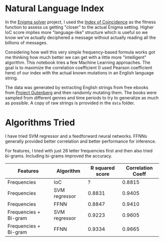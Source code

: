# Natural Language Index

In the [Enigma solver]("https://github.com/weekendproj/enigma") project, I used the [Index of Coincidence]("https://en.wikipedia.org/wiki/Index_of_coincidence") as the fitness function to assess us getting "closer" to the actual Enigma setting. Higher IoC score implies more "language-like" structure which is useful so we know we've actually deciphered a message without actually reading all the billions of messages.

Considering how well this very simple frequency-based formula works got me thinking how much better we can get with a little more "intelligent" algorithm. This notebook tries a few Machine Learning approaches. The goal is to maximize the correlation coefficient (I used Pearson coefficient here) of our index with the actual known mutations in an English language string.

The data was generated by extracting English strings from free ebooks from [Project Gutenberg]("https://www.gutenberg.org/") and then randomly mutating them. The books were sampled from different genres and time periods to try to generalize as much as possible. A copy of raw strings is prrovided in the `data` folder.

# Algorithms Tried

I have tried SVM regressor and a feedforward neural networks. FFNNs generally provided better correlation and better performance for inference.

For features, I tried with just 26 letter frequencies first and then also tried bi-grams. Including bi-grams improved the accuracy.

| Features | Algorithm | R squared score | Correlation Coeff |
---------- | --------- | --------------- | ----------------- |
| Frequencies | IoC | ? | 0.8815 |
| Frequencies | SVM regressor | 0.8831 | 0.9405 |
| Frequencies | FFNN | 0.8847 | 0.9410 |
| Frequencies + Bi-gram | SVM regressor | 0.9223 | 0.9605 |
| Frequencies + Bi-gram | FFNN | 0.9334 | 0.9665 |
